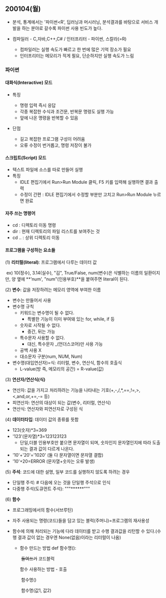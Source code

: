 ## 200104(월)

* 분석, 통계에서는 '파이썬<R', 딥러닝과 머시러닝, 분석결과를 바탕으로 서비스 개발을 하는 분야로 갈수록 파이썬 사용 빈도가 높다.

* 컴파일러 - C,자바,C++,C# / 인터프리터 - 파이썬, 스칼라(=R)
  * 컴파일러는 실행 속도가 빠르고 한 번에 많은 기억 장소가 필요
  * 인터프리터는 메모리가 적게 필요, 단순하지만 실행 속도가 느림

### 파이썬

#### 대화식(Interactive) 모드

* 특징

  * 명령 입력 즉시 응답
  * 각종 복잡한 수식과 조건문, 반복문 명령도 실행 가능
  * 앞에 나온 명령을 반복할 수 있음

* 단점

  * 길고 복잡한 프로그램 구성이 어려움
  * 오류 수정이 번거롭고, 명령 저장이 불가

  

#### 스크립트(Script) 모드

* 텍스트 파일에 소스를 따로 만들어 실행
* 특징
  * IDLE 편집기에서 Run>Run Module 클릭, F5 키를 입력해 실행하면 결과 출력
  * 수정이 간편 : IDLE 편집기에서 수정할 부분만 고치고 Run>Run Module 누르면 완료



#### 자주 쓰는 명령어

* cd : 디렉토리 이동 명령
* dir : 현재 디렉토리의 파일 리스트를 보여주는 것
* cd .. : 상위 디렉토리 이동



#### 프로그램을 구성하는 요소들

(1) **리터럴(literal)**: 프로그램에서 다루는 데이터 값

​	ex) 10(정수), 3.14(실수), "김", True/False, num(변수)은 식별하는 이름의 일환이지만, 양 옆에 			**'num', "num"(인용부호)**을 붙여주면 literal이 된다.

(2)  **변수**: 값을 저장하려는 메모리 영역에 부여한 이름

* 변수는 만들어서 사용
* 변수명 규칙
  * 키워드는 변수명이 될 수 없다.
    * 특별한 기능이 이미 부여돼 있는 for, while, if 등
  * 숫자로 시작될 수 없다.
    * 중간, 뒤는 가능
  * 특수문자 사용할 수 없다.
    * 대신, 특수문자 _(언더스코어)만 사용 가능
  * 공백 사용 X
  * 대소문자 구분(num, NUM, Num)
* 변수명(대입연산자)=식: 리터럴, 변수, 연산식, 함수의 호출식
  * L-value(방 즉, 메모리의 공간) = R-value(값)

(3) **연산자/연산식(식)**

* 연산자: 값을 가지고 처리하려는 기능을 나타내는 기호(+,-,/,*,==,!=,>,<,and,or,+=,-= 등)
* 피연산자: 연산의 대상이 되는 값(변수, 리터럴, 연산식)
* 연산식: 연산자와 피연산자로 구성된 식

(4) **데이터타입**: 데이터 값의 종류를 뜻함

* 123(숫자)*3=369
* '123'(문자열)*3=123123123
  * 단일,더블 인용부호만 붙으면 문자열이 되며, 숫자인지 문자열인지에 따라 도출되는 결과 값이 다르게 나온다.
* '10'+'20'='1020' (둘 다 문자열이면 문자열 결합)
* '10'+20=ERROR (문자열+숫자는 오류 발생)

(5) **주석**: 코드에 대한 설명, 일부 코드를 실행하지 않도록 하려는 경우

* 단일행 주석: # 다음에 오는 것을 단일행 주석으로 인식
* 다중행 주석(도큐먼트 주석): """******"""

(6) **함수**

* 프로그래밍에서의 함수(서브루틴)

* 자주 사용되는 명령(코드)들을 담고 있는 블럭(주머니)=프로그램의 재사용성

* 함수에 의해 처리되는 기능에 다라 데이터를 받고 수행 결과값을 리턴할 수 있다.(수행 결과 값이 없는 경우엔 None(없음)이라는 리터럴이 나옴)

  * 함수 만드는 방법 def 함수명():

    ​						 	~~들여쓰기~~ 코드블럭

    함수 사용하는 방법 - 호출

    ​								함수명()

    ​								함수명(값1, 값2)

    